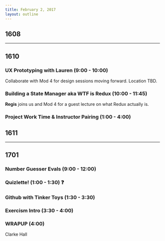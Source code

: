 ```yaml
---
title: February 2, 2017
layout: outline
---
```


## 1608

***

## 1610

### UX Prototyping with Lauren (9:00 - 10:00)
Collaborate with Mod 4 for design sessions moving forward. Location TBD.

### Building a State Manager aka WTF is Redux (10:00 - 11:45)
**Regis** joins us and Mod 4 for a guest lecture on what Redux actually is.  

### Project Work Time & Instructor Pairing (1:00 - 4:00)

## 1611

***

## 1701

### Number Guesser Evals (9:00 - 12:00)

### Quizlette! (1:00 - 1:30) :question:

### Github with Tinker Toys (1:30 - 3:30)

### Exercism Intro (3:30 - 4:00)

### WRAPUP (4:00)
Clarke Hall
